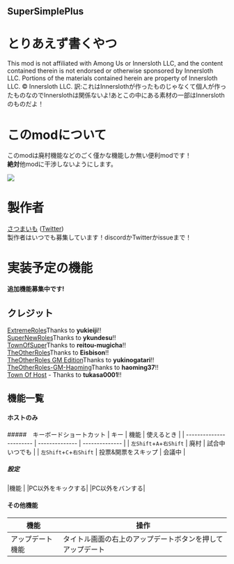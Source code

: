 ## SuperSimplePlus

# とりあえず書くやつ
This mod is not affiliated with Among Us or Innersloth LLC, and the content contained therein is not endorsed or otherwise sponsored by Innersloth LLC. Portions of the materials contained herein are property of Innersloth LLC. © Innersloth LLC.
訳:これはInnerslothが作ったものじゃなくて個人が作ったものなのでInnerslothは関係ないよ!あとこの中にある素材の一部はInnerslothのものだよ！

# このmodについて
このmodは廃村機能などのごく僅かな機能しか無い便利modです！<br>
**絶対**他modに干渉しないようにします。<br>

[![](https://img.shields.io/discord/996781291871678544?label=Discord)](https://discord.gg/rdFFf4mzxV)

# 製作者
[さつまいも](https://github.com/satsumaimoamo) ([Twitter](https://twitter.com/satsumaimo_SNR))<br>
製作者はいつでも募集しています！discordかTwitterかissueまで！

# 実装予定の機能
**追加機能募集中です!**

## クレジット
[ExtremeRoles](https://github.com/yukieiji/ExtremeRoles)Thanks to **yukieiji**!!<br>
[SuperNewRoles](https://github.com/ykundesu/SuperNewRoles)Thanks to **ykundesu**!!<br>
[TownOfSuper](https://github.com/reitou-mugicha/TownOfSuper)Thanks to **reitou-mugicha**!!<br>
[TheOtherRoles](https://github.com/Eisbison/TheOtherRoles)Thanks to **Eisbison**!!<br>
[TheOtherRoles GM Edition](https://github.com/yukinogatari/TheOtherRoles-GM)Thanks to **yukinogatari**!!<br>
[TheOtherRoles-GM-Haoming](https://github.com/haoming37/TheOtherRoles-GM-Haoming)Thanks to **haoming37**!!<br>
[Town Of Host](https://github.com/tukasa0001/TownOfHost) - Thanks to **tukasa0001**!!<br>

## 機能一覧
#### ホストのみ
#####　キーボードショートカット
| キー                    | 機能           | 使えるとき     |
| ----------------------- | -------------- | -------------- |
| `左Shift`+`A`+`右Shift` | 廃村           | 試合中いつでも |
| `左Shift`+`C`+`右Shift` | 投票&開票をスキップ | 会議中         |
##### 設定
|機能                |
|PC以外をキックする|
|PC以外をバンする|
#### その他機能
| 機能             | 操作                                                       |
| ---------------- | ---------------------------------------------------------- |
| アップデート機能 | タイトル画面の右上のアップデートボタンを押してアップデート |

